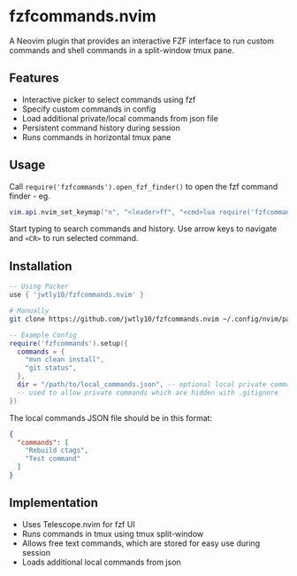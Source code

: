 # fzfcommands.nvim

A Neovim plugin that provides an interactive FZF interface to run custom commands and shell commands in a split-window tmux pane.

## Features
- Interactive picker to select commands using fzf 
- Specify custom commands in config
- Load additional private/local commands from json file
- Persistent command history during session
- Runs commands in horizontal tmux pane

## Usage

Call `require('fzfcommands').open_fzf_finder()` to open the fzf command finder - eg.
```lua
vim.api.nvim_set_keymap("n", "<leader>ff", "<cmd>lua require('fzfcommands').open_fzf_finder()<cr>",{ noremap = true, silent = true })
```

Start typing to search commands and history. Use arrow keys to navigate and `<CR>` to run selected command.

## Installation

```lua
-- Using Packer
use { 'jwtly10/fzfcommands.nvim' }
```


``` bash
# Manually
git clone https://github.com/jwtly10/fzfcommands.nvim ~/.config/nvim/pack/plugins/start/fzfcommands.nvim
```

```lua
-- Example Config
require('fzfcommands').setup({
  commands = {
    "mvn clean install",
    "git status", 
  },
  dir = "/path/to/local_commands.json", -- optional local private commands file,
  -- used to allow private commands which are hidden with .gitignore
})
```

The local commands JSON file should be in this format:

```json
{
  "commands": [
    "Rebuild ctags",
    "Test command" 
  ]
}
```

## Implementation
- Uses Telescope.nvim for fzf UI
- Runs commands in tmux using tmux split-window
- Allows free text commands, which are stored for easy use during session
- Loads additional local commands from json
